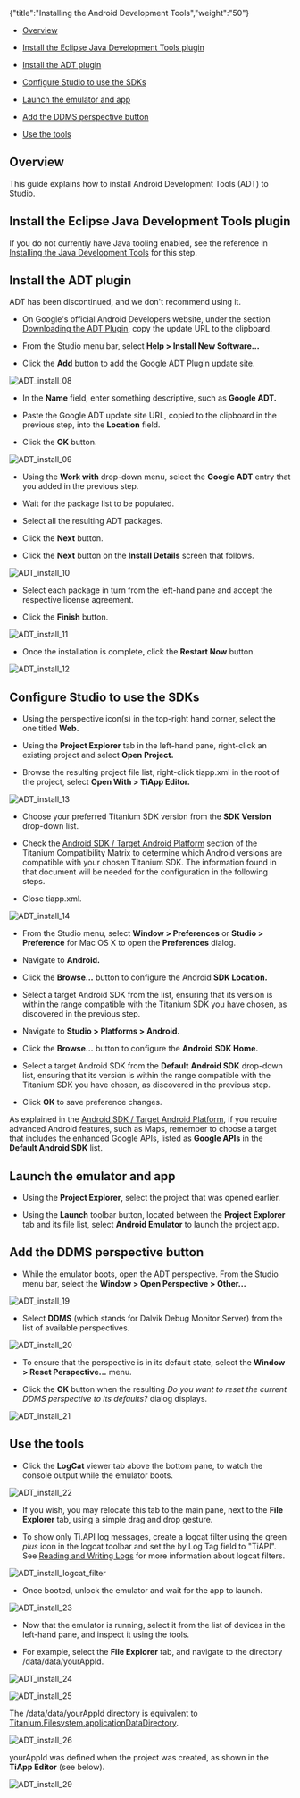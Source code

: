 {"title":"Installing the Android Development Tools","weight":"50"}

* [Overview](#Overview)

* [Install the Eclipse Java Development Tools plugin](#InstalltheEclipseJavaDevelopmentToolsplugin)

* [Install the ADT plugin](#InstalltheADTplugin)

* [Configure Studio to use the SDKs](#ConfigureStudiotousetheSDKs)

* [Launch the emulator and app](#Launchtheemulatorandapp)

* [Add the DDMS perspective button](#AddtheDDMSperspectivebutton)

* [Use the tools](#Usethetools)


## Overview

This guide explains how to install Android Development Tools (ADT) to Studio.

## Install the Eclipse Java Development Tools plugin

If you do not currently have Java tooling enabled, see the reference in [Installing the Java Development Tools](/docs/appc/Axway_Appcelerator_Studio/Axway_Appcelerator_Studio_Getting_Started/Installing_the_Java_Development_Tools/) for this step.

## Install the ADT plugin

ADT has been discontinued, and we don't recommend using it.

* On Google's official Android Developers website, under the section [Downloading the ADT Plugin](http://developer.android.com/sdk/installing/installing-adt.html), copy the update URL to the clipboard.

* From the Studio menu bar, select **Help > Install New Software...**

* Click the **Add** button to add the Google ADT Plugin update site.


![ADT_install_08](/Images/appc/download/attachments/30083134/ADT_install_08.png)

* In the **Name** field, enter something descriptive, such as **Google ADT.**

* Paste the Google ADT update site URL, copied to the clipboard in the previous step, into the **Location** field.

* Click the **OK** button.


![ADT_install_09](/Images/appc/download/attachments/30083134/ADT_install_09.png)

* Using the **Work with** drop-down menu, select the **Google ADT** entry that you added in the previous step.

* Wait for the package list to be populated.

* Select all the resulting ADT packages.

* Click the **Next** button.

* Click the **Next** button on the **Install Details** screen that follows.


![ADT_install_10](/Images/appc/download/attachments/30083134/ADT_install_10.png)

* Select each package in turn from the left-hand pane and accept the respective license agreement.

* Click the **Finish** button.


![ADT_install_11](/Images/appc/download/attachments/30083134/ADT_install_11.png)

* Once the installation is complete, click the **Restart Now** button.


![ADT_install_12](/Images/appc/download/attachments/30083134/ADT_install_12.png)

## Configure Studio to use the SDKs

* Using the perspective icon(s) in the top-right hand corner, select the one titled **Web.**

* Using the **Project Explorer** tab in the left-hand pane, right-click an existing project and select **Open Project.**

* Browse the resulting project file list, right-click tiapp.xml in the root of the project, select **Open With > TiApp Editor.**


![ADT_install_13](/Images/appc/download/attachments/30083134/ADT_install_13.png)

* Choose your preferred Titanium SDK version from the **SDK Version** drop-down list.

* Check the [Android SDK / Target Android Platform](/docs/appc/Titanium_SDK/Titanium_SDK_Getting_Started/Installation_and_Configuration/Titanium_Compatibility_Matrix/#AndroidSDK/TargetAndroidplatform) section of the Titanium Compatibility Matrix to determine which Android versions are compatible with your chosen Titanium SDK. The information found in that document will be needed for the configuration in the following steps.

* Close tiapp.xml.


![ADT_install_14](/Images/appc/download/attachments/30083134/ADT_install_14.png)

* From the Studio menu, select **Window > Preferences** or **Studio >** **Preference** for Mac OS X  to open the **Preferences** dialog.

* Navigate to **Android.**

* Click the **Browse...** button to configure the Android **SDK Location.**

* Select a target Android SDK from the list, ensuring that its version is within the range compatible with the Titanium SDK you have chosen, as discovered in the previous step.

* Navigate to **Studio > Platforms >** **Android.**

* Click the **Browse...** button to configure the **Android** **SDK Home.**

* Select a target Android SDK from the **Default** **Android SDK** drop-down list, ensuring that its version is within the range compatible with the Titanium SDK you have chosen, as discovered in the previous step.

* Click **OK** to save preference changes.


As explained in the [Android SDK / Target Android Platform](/docs/appc/Titanium_SDK/Titanium_SDK_Getting_Started/Installation_and_Configuration/Titanium_Compatibility_Matrix/#AndroidSDK/TargetAndroidplatform), if you require advanced Android features, such as Maps, remember to choose a target that includes the enhanced Google APIs, listed as **Google APIs** in the **Default Android SDK** list.

## Launch the emulator and app

* Using the **Project Explorer**, select the project that was opened earlier.

* Using the **Launch** toolbar button, located between the **Project Explorer** tab and its file list, select **Android Emulator** to launch the project app.


## Add the DDMS perspective button

* While the emulator boots, open the ADT perspective. From the Studio menu bar, select the **Window > Open Perspective > Other...**


![ADT_install_19](/Images/appc/download/attachments/30083134/ADT_install_19.png)

* Select **DDMS** (which stands for Dalvik Debug Monitor Server) from the list of available perspectives.


![ADT_install_20](/Images/appc/download/attachments/30083134/ADT_install_20.png)

* To ensure that the perspective is in its default state, select the **Window > Reset Perspective...** menu.

* Click the **OK** button when the resulting _Do you want to reset the current DDMS perspective to its defaults?_ dialog displays.


![ADT_install_21](/Images/appc/download/attachments/30083134/ADT_install_21.png)

## Use the tools

* Click the **LogCat** viewer tab above the bottom pane, to watch the console output while the emulator boots.


![ADT_install_22](/Images/appc/download/attachments/30083134/ADT_install_22.png)

* If you wish, you may relocate this tab to the main pane, next to the **File Explorer** tab, using a simple drag and drop gesture.

* To show only Ti.API log messages, create a logcat filter using the green _plus_ icon in the logcat toolbar and set the by Log Tag field to "TiAPI". See [Reading and Writing Logs](http://developer.android.com/guide/developing/debugging/debugging-log.html) for more information about logcat filters.


![ADT_install_logcat_filter](/Images/appc/download/attachments/30083134/ADT_install_logcat_filter.png)

* Once booted, unlock the emulator and wait for the app to launch.


![ADT_install_23](/Images/appc/download/attachments/30083134/ADT_install_23.png)

* Now that the emulator is running, select it from the list of devices in the left-hand pane, and inspect it using the tools.

* For example, select the **File Explorer** tab, and navigate to the directory /data/data/yourAppId.


![ADT_install_24](/Images/appc/download/attachments/30083134/ADT_install_24.png)

![ADT_install_25](/Images/appc/download/attachments/30083134/ADT_install_25.png)

The /data/data/yourAppId directory is equivalent to [Titanium.Filesystem.applicationDataDirectory](https://docs.appcelerator.com/platform/latest/#!/api/Titanium.Filesystem).

![ADT_install_26](/Images/appc/download/attachments/30083134/ADT_install_26.png)

yourAppId was defined when the project was created, as shown in the **TiApp Editor** (see below).

![ADT_install_29](/Images/appc/download/attachments/30083134/ADT_install_29.png)
